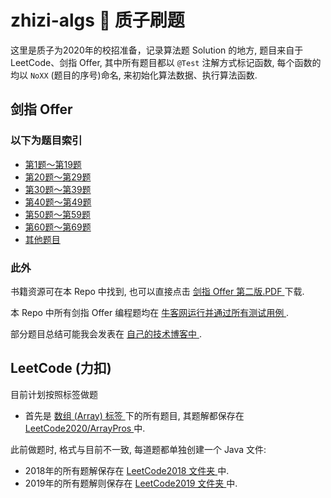 # zhizi-algs 🤯 质子刷题
这里是质子为2020年的校招准备，记录算法题 Solution 的地方, 题目来自于LeetCode、剑指 Offer, 其中所有题目都以 `@Test` 注解方式标记函数, 每个函数的均以 `NoXX` (题目的序号)命名, 来初始化算法数据、执行算法函数.

## 剑指 Offer

### 以下为题目索引
- [ 第1题～第19题 ]( https://github.com/imzhizi/zhizi-algs/blob/master/src/main/java/com/imzhizi/algs/%E5%89%91%E6%8C%87offer/Part1.java )
- [ 第20题～第29题 ]( https://github.com/imzhizi/zhizi-algs/blob/master/src/main/java/com/imzhizi/algs/%E5%89%91%E6%8C%87offer/Part2.java )
- [ 第30题～第39题 ]( https://github.com/imzhizi/zhizi-algs/blob/master/src/main/java/com/imzhizi/algs/%E5%89%91%E6%8C%87offer/Part3.java )
- [ 第40题～第49题 ]( https://github.com/imzhizi/zhizi-algs/blob/master/src/main/java/com/imzhizi/algs/%E5%89%91%E6%8C%87offer/Part4.java )
- [ 第50题～第59题 ]( https://github.com/imzhizi/zhizi-algs/blob/master/src/main/java/com/imzhizi/algs/%E5%89%91%E6%8C%87offer/Part5.java )
- [ 第60题～第69题 ]( https://github.com/imzhizi/zhizi-algs/blob/master/src/main/java/com/imzhizi/algs/%E5%89%91%E6%8C%87offer/Part6.java )
- [ 其他题目 ]( https://github.com/imzhizi/zhizi-algs/blob/master/src/main/java/com/imzhizi/algs/%E5%89%91%E6%8C%87offer/Others.java )

### 此外
书籍资源可在本 Repo 中找到, 也可以直接点击 [ 剑指 Offer 第二版.PDF ](https://github.com/imzhizi/zhizi-algs/blob/master/%E5%89%91%E6%8C%87OFFER%20-%20%E5%90%8D%E4%BC%81%E9%9D%A2%E8%AF%95%E5%AE%98%E7%B2%BE%E8%AE%B2%E5%85%B8%E5%9E%8B%E7%BC%96%E7%A8%8B%E9%A2%98%20-%20%E7%AC%AC2%E7%89%88.pdf) 下载.

本 Repo 中所有剑指 Offer 编程题均在 [ 牛客网运行并通过所有测试用例 ](https://www.nowcoder.com/ta/coding-interviews ).

部分题目总结可能我会发表在 [ 自己的技术博客中 ](https://www.cnblogs.com/imzhizi/tag/algs/).

## LeetCode (力扣)

目前计划按照标签做题
- 首先是 [ 数组 (Array) 标签  ](https://leetcode-cn.com/tag/array/ ) 下的所有题目, 其题解都保存在 [ LeetCode2020/ArrayPros ](https://github.com/imzhizi/zhizi-algs/blob/master/src/main/java/com/imzhizi/algs/LeetCode2020/ArrayPros.java ) 中.

此前做题时, 格式与目前不一致, 每道题都单独创建一个 Java 文件:
- 2018年的所有题解保存在 [ LeetCode2018 文件夹 ](https://github.com/imzhizi/zhizi-algs/tree/master/src/main/java/com/imzhizi/algs/LeetCode2018 ) 中. 
- 2019年的所有题解则保存在 [ LeetCode2019 文件夹 ](https://github.com/imzhizi/zhizi-algs/tree/master/src/main/java/com/imzhizi/algs/LeetCode2019 ) 中.